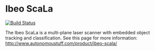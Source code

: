 Ibeo ScaLa
==========

[![Build Status](https://travis-ci.org/astuff/ibeo_scala.svg?branch=master)](https://travis-ci.org/astuff/ibeo_scala)

The Ibeo ScaLa is a multi-plane laser scanner with embedded object tracking and classification.  See this page for more information: http://www.autonomoustuff.com/product/ibeo-scala/
